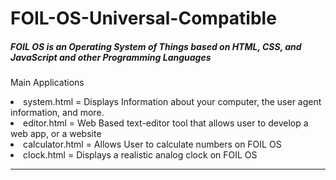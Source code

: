# FOIL-OS-Universal-Compatible
<h5> FOIL OS is an Operating System of Things based on HTML, CSS, and JavaScript and other Programming Languages</h5>
<p> Main Applications</p>
<li> system.html =  Displays Information about your computer, the user agent information, and more.   </li>
<li> editor.html =  Web Based text-editor tool that allows user to develop a web app, or a website  </li>
<li> calculator.html = Allows User to calculate numbers on FOIL OS  </li>
<li> clock.html = Displays a realistic analog clock on FOIL OS  </li>


  
  
  
  __________________________________________________________________________________________________________________________

